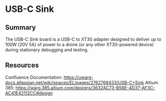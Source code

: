 # USB-C Sink
## Summary
The USB-C Sink board is a USB-C to XT30 adapter designed to deliver up to 100W (20V 5A) of power to a drone (or any other XT30-powered device) during stationary debugging and testing. 

## Resources
Confluence Documentation: https://uwarg-docs.atlassian.net/wiki/spaces/EL/pages/2762768433/USB-C+Sink
Altium 365: https://warg.365.altium.com/designs/3632AC73-B56E-4D37-AF3C-AC41E42112CC#design